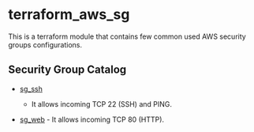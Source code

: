 terraform_aws_sg
======================

This is a terraform module that contains few common used AWS security groups configurations.


Security Group Catalog
----------------------

- [sg_ssh](https://github.com/stack42/terraform_aws_sg/tree/master/sg_ssh)
    - It allows incoming TCP 22 (SSH) and PING.


- [sg_web](https://github.com/stack42/terraform_aws_sg/tree/master/sg_web)
        - It allows incoming TCP 80 (HTTP).
